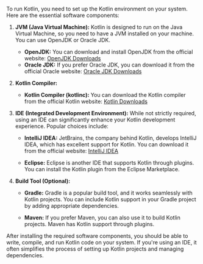 To run Kotlin, you need to set up the Kotlin environment on your system. Here are the essential software components:

1. **JVM (Java Virtual Machine):** Kotlin is designed to run on the Java Virtual Machine, so you need to have a JVM installed on your machine. You can use OpenJDK or Oracle JDK.

   - **OpenJDK:** You can download and install OpenJDK from the official website: [OpenJDK Downloads](https://adoptopenjdk.net/)
   - **Oracle JDK:** If you prefer Oracle JDK, you can download it from the official Oracle website: [Oracle JDK Downloads](https://www.oracle.com/java/technologies/javase-downloads.html)

2. **Kotlin Compiler:**

   - **Kotlin Compiler (kotlinc):** You can download the Kotlin compiler from the official Kotlin website: [Kotlin Downloads](https://kotlinlang.org/download/)

3. **IDE (Integrated Development Environment):** While not strictly required, using an IDE can significantly enhance your Kotlin development experience. Popular choices include:

   - **IntelliJ IDEA:** JetBrains, the company behind Kotlin, develops IntelliJ IDEA, which has excellent support for Kotlin. You can download it from the official website: [IntelliJ IDEA](https://www.jetbrains.com/idea/)

   - **Eclipse:** Eclipse is another IDE that supports Kotlin through plugins. You can install the Kotlin plugin from the Eclipse Marketplace.

4. **Build Tool (Optional):**

   - **Gradle:** Gradle is a popular build tool, and it works seamlessly with Kotlin projects. You can include Kotlin support in your Gradle project by adding appropriate dependencies.

   - **Maven:** If you prefer Maven, you can also use it to build Kotlin projects. Maven has Kotlin support through plugins.

After installing the required software components, you should be able to write, compile, and run Kotlin code on your system. If you're using an IDE, it often simplifies the process of setting up Kotlin projects and managing dependencies.